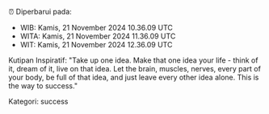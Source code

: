⏰ Diperbarui pada:
- WIB: Kamis, 21 November 2024 10.36.09 UTC
- WITA: Kamis, 21 November 2024 11.36.09 UTC
- WIT: Kamis, 21 November 2024 12.36.09 UTC

Kutipan Inspiratif:
"Take up one idea. Make that one idea your life - think of it, dream of it, live on that idea. Let the brain, muscles, nerves, every part of your body, be full of that idea, and just leave every other idea alone. This is the way to success."


Kategori: success

